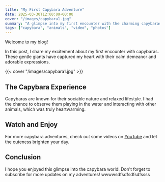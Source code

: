 ```yaml
---
title: "My First Capybara Adventure"
date: 2025-03-30T12:00:00+00:00
cover: "/images/capybara1.jpg"
summary: "A glimpse into my first encounter with the charming capybaras."
tags: ["capybara", "animals", "video", "photos"]
---
```


Welcome to my blog!

In this post, I share my excitement about my first encounter with capybaras. These gentle giants have captured my heart with their calm demeanor and adorable expressions.

{{< cover "/images/capybara1.jpg" >}}

## The Capybara Experience

Capybaras are known for their sociable nature and relaxed lifestyle. I had the chance to observe them playing in the water and interacting with other animals, which was truly heartwarming.

## Watch and Enjoy

For more capybara adventures, check out some videos on [YouTube](https://www.youtube.com) and let the cuteness brighten your day.

## Conclusion

I hope you enjoyed this glimpse into the capybara world. Don't forget to subscribe for more updates on my adventures!   wwwwsdfsdfsdfsdfssss


